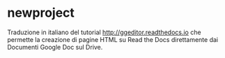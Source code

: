 # newproject

Traduzione in italiano del tutorial http://ggeditor.readthedocs.io che permette la creazione di pagine HTML su Read the Docs direttamente dai Documenti Google Doc sul Drive.



